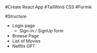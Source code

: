 #Create React App
#TailWind CSS
#Formik 

#Structure
- Login page
  - Sign-in / SignUp form
- Browse Page
 - List of Movies
- Netflix GPT    